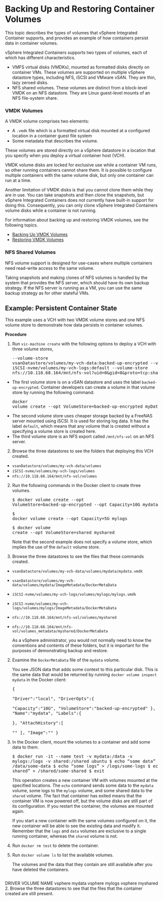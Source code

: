 # Backing Up and Restoring Container Volumes #

This topic describes the types of volumes that vSphere Integrated Container supports, and provides an example of how containers persist data in container volumes.

vSphere Integrated Containers supports two types of volumes, each of which has different characteristics.

- VMFS virtual disks (VMDKs), mounted as formatted disks directly on container VMs. These volumes are supported on multiple vSphere datastore types, including NFS, iSCSI and VMware vSAN. They are thin, lazy zeroed disks.
- NFS shared volumes. These volumes are distinct from a block-level VMDK on an NFS datastore. They are Linux guest-level mounts of an NFS file-system share.

### VMDK Volumes

A VMDK volume comprises two elements: 

- A `.vmdk` file which is a formatted virtual disk mounted at a configured location in a container guest file system
- Some metadata that describes the volume. 

These volumes are stored directly on a vSphere datastore in a location that you specify when you deploy a virtual container host (VCH). 

VMDK volume disks are locked for exclusive use while a container VM runs, so other running containers cannot share them. It is possible to configure multiple containers with the same volume disk, but only one  container can run at a time. 

Another limitation of VMDK disks is that you cannot clone them while they are in use. You can take snapshots and then clone the snapshots, but vSphere Integrated Containers  does not currently have built-in support for doing this. Consequently, you can only clone vSphere Integrated Containers volume disks while a container is not running.

For information about backing up and restoring VMDK volumes, see the following topics. 

- [Backing Up VMDK Volumes](backup_vmdk.md)
- [Restoring VMDK Volumes](restore_vmdk.md)

### NFS Shared Volumes

NFS volume support is designed for use-cases where multiple containers need read-write access to the same volume.

Taking snapshots and making clones of NFS volumes is handled by the system that provides the NFS server, which should have its own backup strategy. If the NFS server is running as a VM, you can use the same backup strategy as for other stateful VMs.

## Example: Persistent Container State <a id="persistentstate"></a>

This example uses a VCH with two VMDK volume stores and one NFS volume store to demonstrate how data persists in container volumes. 

**Procedure**

1. Run `vic-machine create` with the following options to deploy a VCH with three volume stores,<pre>--volume-store vsanDatastore/volumes/my-vch-data:backed-up-encrypted 
--volume-store iSCSI-nvme/volumes/my-vch-logs:default
--volume-store nfs://10.118.68.164/mnt/nfs-vol?uid=0&gid=0&proto=tcp:shared</pre>

 - The first volume store is on a vSAN datastore and uses the label `backed-up-encrypted`. Container developers can create a volume in that volume store by running the following command:<pre>docker volume create --opt VolumeStore=backed-up-encrypted myData</pre> 
  - The second volume store uses cheaper storage backed by a FreeNAS server mounted using iSCSI. It is used for storing log data. It has the label `default`, which means that any volume that is created without a specifying a volume store is created here. 
  - The third volume store is an NFS export called `/mnt/nfs-vol` on an NFS server.

2. Browse the three datastores to see the folders that deploying this VCH created.

  - `vsanDatastore/volumes/my-vch-data/volumes`
  - `iSCSI-nvme/volumes/my-vch-logs/volumes`
  - `nfs://10.118.68.164/mnt/nfs-vol/volumes`

2. Run the following commands in the Docker client to create three volumes.<pre>$ docker volume create --opt VolumeStore=backed-up-encrypted --opt Capacity=10G mydata</pre><pre>$ docker volume create --opt Capacity=5G mylogs</pre><pre>$ docker volume create --opt VolumeStore=shared myshared</pre>

    Note that the second example does not specify a volume store, which implies the use of the `default` volume store.

2. Browse the three datastores to see the files that these commands created.

  - `vsanDatastore/volumes/my-vch-data/volumes/mydata/mydata.vmdk`
  - `vsanDatastore/volumes/my-vch-data/volumes/mydata/ImageMetadata/DockerMetaData`
  - `iSCSI-nvme/volumes/my-vch-logs/volumes/mylogs/mylogs.vmdk`
  - `iSCSI-nvme/volumes/my-vch-logs/volumes/mylogs/ImageMetadata/DockerMetaData`
  - `nfs://10.118.68.164/mnt/nfs-vol/volumes/myshared`
  - `nfs://10.118.68.164/mnt/nfs-vol/volumes_metadata/myshared/DockerMetaData`

    As a vSphere administrator, you would not normally need to know the conventions and contents of these folders, but it is important for the purposes of demonstrating backup and restore.

2. Examine the `DockerMetaData` file of the `mydata` volume.

    You see JSON data that adds some context to this particular disk. This is the same data that would be returned by running `docker volume inspect mydata` in the Docker client:<pre>{  
   "Driver":"local",
   "DriverOpts":{  
      "Capacity":"10G",
      "VolumeStore":"backed-up-encrypted"
   },
   "Name":"mydata",
   "Labels":{  
   },
   "AttachHistory":[  
      ""
   ],
   "Image":""
}</pre>

2. In the Docker client, mount the volumes to a container and add some data to them.<pre>$ docker run -it --name test -v mydata:/data -v mylogs:/logs -v shared:/shared ubuntu
$ echo “some data” > /data/some-data 
$ echo “some logs” > /logs/some-logs
$ echo “some shared” > /shared/some-shared
$ exit</pre>

    This operation creates a new container VM with volumes mounted at the specified locations. The `echo` command sends some data to the `mydata` volume, some logs to the `mylogs` volume, and some shared data to the `shared` volume. The fact that container has exited means that the container VM is now powered off, but the volume disks are still part of its configuration. If you restart the container, the volumes are mounted again. 

    If you start a new container with the same volumes configured on it, the new container will be able to see the existing data and modify it. Remember that the `logs` and `data` volumes are exclusive to a single running container, whereas the `shared` volume is not.

2. Run `docker rm test` to delete the container.
3. Run `docker volume ls` to list the available volumes.

    The volumes and the data that they contain are still available after you have deleted the containers.
    <pre>
DRIVER              VOLUME NAME
vsphere             mydata
vsphere             mylogs
vsphere             myshared
</pre>
2. Browse the three datastores to see that the files that the container created are still present.